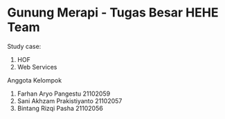 # Gunung Merapi - Tugas Besar HEHE Team

Study case:
1. HOF
2. Web Services

Anggota Kelompok
1. Farhan Aryo Pangestu 21102059
2. Sani Akhzam Prakistiyanto 21102057
3. Bintang Rizqi Pasha 21102056

